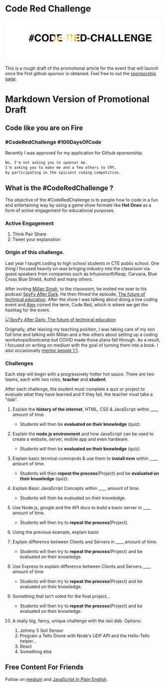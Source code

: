 # Code Red Challenge
[![Github Sponsorship](https://raw.githubusercontent.com/HansUXdev/OSS-Books/master/Code-Red-Challenge/CodeRed.gif)](https://github.com/sponsors/HansUXdev)


This is a rough draft of the promotional article for the event that will launch once the first github sponsor is obtained. Feel free to out the [sponsorship page](https://github.com/sponsors/HansUXdev).


# Markdown Version of Promotional Draft

## Code like you are on Fire 
### #CodeRedChallenge #100DaysOfCode

Recently I was approved for my application for Github sponsorship.

```
No, I'm not asking you to sponsor me.
I'm asking you to make me and a few others to CRY, 
by participating in the spiciest coding competition.
```


## What is the #CodeRedChallenge ?
The objective of the #CodeRedChallenge is to people how to code in a fun and entertaining way by using a game show formate like **Hot Ones** as a form of active engagement for educational purposes.

### Active Engagement
1. Think Pair Share
2. Tweet your explanation  

### Origin of this challenge.
Last year I taught coding to high school students in CTE public school. One thing I focused heavily on was bringing industry into the classroom via guest speakers from companies such as Infusionsoft/Keap, Carvana, Blue Cross Blue Shield, Auth0 and many others.

After inviting [Millan Singh](), to the classroom, he invited me over to his podcast [SpyFy After Dark](https://www.youtube.com/channel/UC2QsnQnikPpYk7oeedeWLCg). He then filmed the episode, [The future of technical education](https://www.youtube.com/watch?v=Ehk21KGMpwo&t=1s). After the show I was talking about doing a live coding event and [Alex]() coined the term, Code Red, which is where we get the hashtag for the event.

[![SpyFy After Dark: The future of technical education](https://user-images.githubusercontent.com/5007073/88072853-631aff00-cb2a-11ea-874d-b4e288888350.png)](https://www.youtube.com/watch?v=Ehk21KGMpwo&t=1s)

Originally, after leaving my teaching position, I was taking care of my son full time and talking with Millan and a few others about setting up a coding workshops/bootcamp but COVID made those plans fall through. As a result, I focused on writing on medium with the goal of turning them into a book. I also occasionally [mentor people 1:1](https://www.codementor.io/@hansdev). 



### Challenges
Each step will begin with a progressively hotter hot sauce. 
There are two teams, each with two roles, **teacher** and **student**.

After each challenge, the student must complete a quiz or project to evaluate what they have learned and if they fail, the teacher must take a "dab".

1. Explain the **history of the internet**, HTML, CSS & JavaScript within ____ amount of time.
     * Students will then be **evaluated on their knowledge** (quiz).
  
2. Explain the **node.js environment** and how JavaScript can be used to create a website, server, mobile app and even hardware.
     * Students will then be **evaluated on their knowledge** (quiz).

3. Explain basic terminal commands & use them to **install nvm** within ____ amount of time.
     * Students will then **repeat the process**(Project) and be **evaluated on their knowledge** (quiz).

4. Explain Basic JavaScript Concepts within ____ amount of time.
     * Students will then be evaluated on their knowledge.

5. Use Node.js, google and the API docs to build a basic server in ____ amount of time.
     * Students will then try to **repeat the process**(Project).

6. Using the previous example, explain basic

7. Explain difference between Clients and Servers in ____ amount of time.
     * Students will then try to **repeat the process**(Project) and be evaluated on their knowledge.

8. Use Express to explain difference between Clients and Servers ____ amount of time
     * Students will then try to **repeat the process**(Project) and be evaluated on their knowledge.
  
9.  Something that isn't voted for the final project...
     * Students will then try to **repeat the process**(Project) and be evaluated on their knowledge.

9.  A really big, fancy, unique challenge with the last dab.
  Options:

    1.  Johnny 5 Soil Sensor
    2.  Program a Tello Drone with Node's UDP API and the Hello-Tello helper...
    3.  React
    4.  Something else


## Free Content For Friends
Follow on [medium](https://medium.com/@HansOnConsult) and [JavaScript In Plain English](https://medium.com/javascript-in-plain-english).



